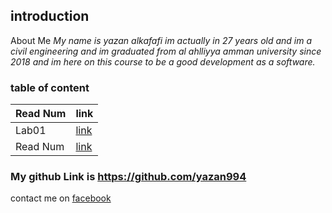 ## introduction 
About Me
*My name is yazan alkafafi im actually in 27 years old and im a civil engineering 
and im graduated from al ahlliyya amman university since 2018 
and im here on this course to be a good development as a software.*
### table of content
| Read Num  | link             |
| ----------| -----            |
|Lab01      |[link](lab01.md)  |
| Read Num  | [link](read01.md)|


### My github Link is https://github.com/yazan994
contact me on [facebook](https://web.facebook.com/yazan.alkafafi.3)

 